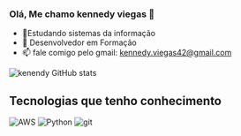 ### Olá, Me chamo kennedy viegas 👋

- 🔭Estudando  sistemas da informação
- 🌱 Desenvolvedor  em Formação 
- 📫 fale comigo pelo gmail: kennedy.viegas42@gmail.com

![kenendy GitHub stats](https://github-readme-stats.vercel.app/api?username=kennedyviegas&show_icons=true&theme=tokyonight)

## Tecnologias que tenho conhecimento 
<div style="display:inline_black">
<img alt="AWS " src="https://img.shields.io/badge/Amazon_AWS-FF9900?style=for-the-badge&logo=amazonaws&logoColor=white">
<img alt="Python " src="https://img.shields.io/badge/Python-14354C?style=for-the-badge&logo=python&logoColor=white">
<img alt="git" src="https://img.shields.io/badge/GIT-E44C30?style=for-the-badge&logo=git&logoColor=white">
</div>
